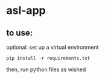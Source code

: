 # asl-app

## to use: 
optional: set up a virtual environment

```pip install -r requirements.txt```

then, run python files as wished